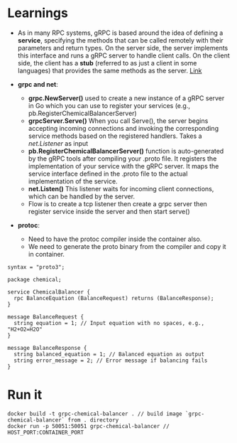 # Learnings
- As in many RPC systems, gRPC is based around the idea of defining a **service**, specifying the methods that can be called remotely with their parameters and return types. On the server side, the server implements this interface and runs a gRPC server to handle client calls. On the client side, the client has a **stub** (referred to as just a client in some languages) that provides the same methods as the server. [Link](https://grpc.io/docs/what-is-grpc/introduction/)
- **grpc and net**: 
    - **grpc.NewServer()** used to create a new instance of a gRPC server in Go which you can use to register your services (e.g., pb.RegisterChemicalBalancerServer)
    - **grpcServer.Serve()** When you call Serve(), the server begins accepting incoming connections and invoking the corresponding service methods based on the registered handlers. Takes a *net.Listener* as input
    - **pb.RegisterChemicalBalancerServer()** function is auto-generated by the gRPC tools after compiling your .proto file. It registers the implementation of your service with the gRPC server. It maps the service interface defined in the .proto file to the actual implementation of the service.
    - **net.Listen()** This listener waits for incoming client connections, which can be handled by the server.
    - Flow is to create a tcp listener  then create a grpc server then register service inside the server and then start serve()

- **protoc**: 
    - Need to have the protoc compiler inside the container also. 
    - We need to generate the proto binary from the compiler and copy it in container. 

```
syntax = "proto3";

package chemical;

service ChemicalBalancer {
  rpc BalanceEquation (BalanceRequest) returns (BalanceResponse);
}

message BalanceRequest {
  string equation = 1; // Input equation with no spaces, e.g., "H2+O2=H2O"
}

message BalanceResponse {
  string balanced_equation = 1; // Balanced equation as output
  string error_message = 2; // Error message if balancing fails
}

```
# Run it
```
docker build -t grpc-chemical-balancer . // build image `grpc-chemical-balancer` from . directory
docker run -p 50051:50051 grpc-chemical-balancer // HOST_PORT:CONTAINER_PORT
```
